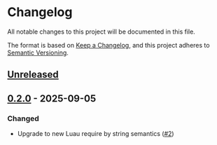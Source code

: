 # Changelog

All notable changes to this project will be documented in this file.

The format is based on [Keep a Changelog](https://keepachangelog.com/en/1.1.0/),
and this project adheres to [Semantic Versioning](https://semver.org/spec/v2.0.0.html).

## [Unreleased]

## [0.2.0] - 2025-09-05

### Changed

- Upgrade to new Luau require by string semantics ([#2](https://github.com/jiwonz/greentea-luau/pull/2))

[unreleased]: https://github.com/jiwonz/greentea-luau/compare/v0.2.0...HEAD
[0.2.0]: https://github.com/jiwonz/greentea-luau/releases/tag/v0.2.0
